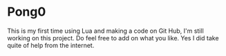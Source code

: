 # Pong0
This is my first time using Lua and making a code on Git Hub, I'm still working on this project.
Do feel free to add on what you like.
Yes I did take quite of help from the internet.

